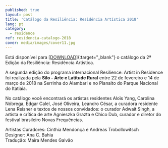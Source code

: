 ```yaml
---
published: true
layout: post
title: 'Catálogo da Resiliência: Residência Artística 2018'
lang: pt
category:
  - residence
ref: residencia-catalogo-2018
cover: media/images/cover11.jpg
---
```

Está disponível para [[DOWNLOAD]](/media/docs/resiliencia_catalogo_2018.pdf){:target="_blank"} o catálogo da 2ª Edição da Resiliência: Residência Artística.

A segunda edição do programa internacional Resilience: Artist in Residence foi realizada pela **Silo - Arte e Latitude Rural** entre 22 de fevereiro e 14 de março de 2018 na Serrinha do Alambari e no Planalto do Parque Nacional do Itatiaia.

No catálogo você encontrará os artistas residentes Aloïs Yang, Carolina Nóbrega, Edgar Calel, José Oliveira, Leandro César, a curadora residente Lena Reisner e textos de nossos convidados: o curador Adwait Singh, a artista e crítica de arte Agnieszka Grazta e Chico Dub, curador e diretor do festival brasileiro Novas Frequências.

Artistas Curadores: Cinthia Mendonça e Andreas Trobollowitsch  
Designer: Ana C. Bahia  
Tradução: Maíra Mendes Galvão
